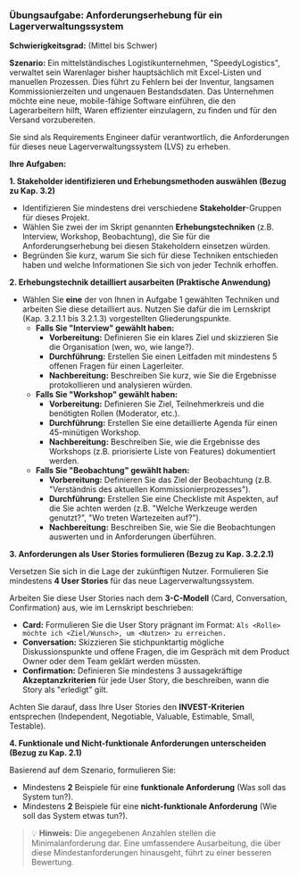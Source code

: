 ### **Übungsaufgabe: Anforderungserhebung für ein Lagerverwaltungssystem**

**Schwierigkeitsgrad:** (Mittel bis Schwer)

**Szenario:**
Ein mittelständisches Logistikunternehmen, "SpeedyLogistics", verwaltet sein Warenlager bisher hauptsächlich mit Excel-Listen und manuellen Prozessen. Dies führt zu Fehlern bei der Inventur, langsamen Kommissionierzeiten und ungenauen Bestandsdaten. Das Unternehmen möchte eine neue, mobile-fähige Software einführen, die den Lagerarbeitern hilft, Waren effizienter einzulagern, zu finden und für den Versand vorzubereiten.

Sie sind als Requirements Engineer dafür verantwortlich, die Anforderungen für dieses neue Lagerverwaltungssystem (LVS) zu erheben.

**Ihre Aufgaben:**

**1. Stakeholder identifizieren und Erhebungsmethoden auswählen (Bezug zu Kap. 3.2)**

*   Identifizieren Sie mindestens drei verschiedene **Stakeholder**-Gruppen für dieses Projekt.
*   Wählen Sie zwei der im Skript genannten **Erhebungstechniken** (z.B. Interview, Workshop, Beobachtung), die Sie für die Anforderungserhebung bei diesen Stakeholdern einsetzen würden.
*   Begründen Sie kurz, warum Sie sich für diese Techniken entschieden haben und welche Informationen Sie sich von jeder Technik erhoffen.

**2. Erhebungstechnik detailliert ausarbeiten (Praktische Anwendung)**

*   Wählen Sie **eine** der von Ihnen in Aufgabe 1 gewählten Techniken und arbeiten Sie diese detailliert aus. Nutzen Sie dafür die im Lernskript (Kap. 3.2.1.1 bis 3.2.1.3) vorgestellten Gliederungspunkte.
    *   **Falls Sie "Interview" gewählt haben:**
        *   **Vorbereitung:** Definieren Sie ein klares Ziel und skizzieren Sie die Organisation (wen, wo, wie lange?).
        *   **Durchführung:** Erstellen Sie einen Leitfaden mit mindestens 5 offenen Fragen für einen Lagerleiter.
        *   **Nachbereitung:** Beschreiben Sie kurz, wie Sie die Ergebnisse protokollieren und analysieren würden.
    *   **Falls Sie "Workshop" gewählt haben:**
        *   **Vorbereitung:** Definieren Sie Ziel, Teilnehmerkreis und die benötigten Rollen (Moderator, etc.).
        *   **Durchführung:** Erstellen Sie eine detaillierte Agenda für einen 45-minütigen Workshop.
        *   **Nachbereitung:** Beschreiben Sie, wie die Ergebnisse des Workshops (z.B. priorisierte Liste von Features) dokumentiert werden.
    *   **Falls Sie "Beobachtung" gewählt haben:**
        *   **Vorbereitung:** Definieren Sie das Ziel der Beobachtung (z.B. "Verständnis des aktuellen Kommissionierprozesses").
        *   **Durchführung:** Erstellen Sie eine Checkliste mit Aspekten, auf die Sie achten werden (z.B. "Welche Werkzeuge werden genutzt?", "Wo treten Wartezeiten auf?").
        *   **Nachbereitung:** Beschreiben Sie, wie Sie die Beobachtungen auswerten und in Anforderungen überführen.

**3. Anforderungen als User Stories formulieren (Bezug zu Kap. 3.2.2.1)**

Versetzen Sie sich in die Lage der zukünftigen Nutzer. Formulieren Sie mindestens **4 User Stories** für das neue Lagerverwaltungssystem.

Arbeiten Sie diese User Stories nach dem **3-C-Modell** (Card, Conversation, Confirmation) aus, wie im Lernskript beschrieben:
*   **Card:** Formulieren Sie die User Story prägnant im Format: `Als <Rolle> möchte ich <Ziel/Wunsch>, um <Nutzen> zu erreichen.`
*   **Conversation:** Skizzieren Sie stichpunktartig mögliche Diskussionspunkte und offene Fragen, die im Gespräch mit dem Product Owner oder dem Team geklärt werden müssten.
*   **Confirmation:** Definieren Sie mindestens 3 aussagekräftige **Akzeptanzkriterien** für jede User Story, die beschreiben, wann die Story als "erledigt" gilt.

Achten Sie darauf, dass Ihre User Stories den **INVEST-Kriterien** entsprechen (Independent, Negotiable, Valuable, Estimable, Small, Testable).

**4. Funktionale und Nicht-funktionale Anforderungen unterscheiden (Bezug zu Kap. 2.1)**

Basierend auf dem Szenario, formulieren Sie:

*   Mindestens **2** Beispiele für eine **funktionale Anforderung** (Was soll das System tun?).
*   Mindestens **2** Beispiele für eine **nicht-funktionale Anforderung** (Wie soll das System etwas tun?).

> <span style="font-size: 1em">:bulb:</span> **Hinweis:** Die angegebenen Anzahlen stellen die Minimalanforderung dar. Eine umfassendere Ausarbeitung, die über diese Mindestanforderungen hinausgeht, führt zu einer besseren Bewertung.
